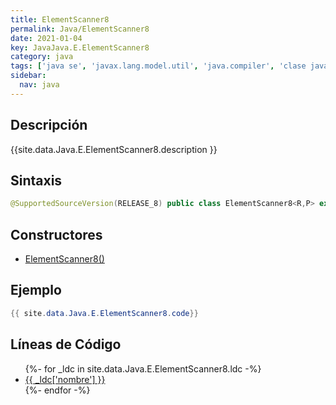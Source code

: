 ```yaml
---
title: ElementScanner8
permalink: Java/ElementScanner8
date: 2021-01-04
key: JavaJava.E.ElementScanner8
category: java
tags: ['java se', 'javax.lang.model.util', 'java.compiler', 'clase java', 'Java 1.8']
sidebar: 
  nav: java
---
```


## Descripción
{{site.data.Java.E.ElementScanner8.description }}

## Sintaxis
~~~java
@SupportedSourceVersion(RELEASE_8) public class ElementScanner8<R,P> extends ElementScanner7<R,P>
~~~

## Constructores
* [ElementScanner8()](/Java/ElementScanner8/ElementScanner8/)

## Ejemplo
~~~java
{{ site.data.Java.E.ElementScanner8.code}}
~~~

## Líneas de Código
<ul>
{%- for _ldc in site.data.Java.E.ElementScanner8.ldc -%}
   <li>
       <a href="{{_ldc['url'] }}">{{ _ldc['nombre'] }}</a>
   </li>
{%- endfor -%}
</ul>
